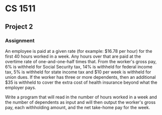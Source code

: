 # CS 1511
## Project 2
### Assignment
An employee is paid at a given rate (for example: $16.78 per hour) for the first 40 hours worked in a week. Any hours over that are paid at the overtime rate of one-and-one-half times that. From the worker's gross pay, 6% is withheld for Social Security tax, 14% is withheld for federal income tax, 5% is withheld for state income tax and $10 per week is withheld for union dues. If the worker has three or more dependents, then an additional $35 is withheld to cover the extra cost of health insurance beyond what the employer pays.

Write a program that will read in the number of hours worked in a week and the number of dependents as input and will then output the worker's gross pay, each withholding amount, and the net take-home pay for the week.
